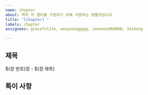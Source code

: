 ```yaml
---
name: chapter
about: 책의 각 챕터를 구분하기 위해 사용하는 템플릿입니다
title: "[chapter] "
labels: chapter
assignees: gracefulife, wooyounggggg, seonwoo960000, 1kihong

---
```


## 제목
${장 번호}장 - ${장 제목}

## 특이 사항
